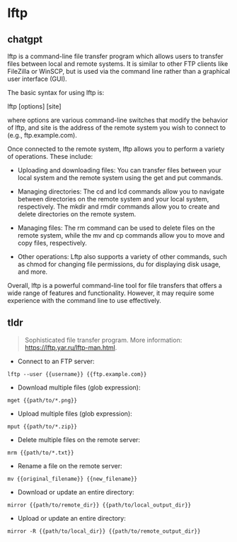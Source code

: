 # lftp 
## chatgpt 
lftp is a command-line file transfer program which allows users to transfer files between local and remote systems. It is similar to other FTP clients like FileZilla or WinSCP, but is used via the command line rather than a graphical user interface (GUI).

The basic syntax for using lftp is:

lftp [options] [site]

where options are various command-line switches that modify the behavior of lftp, and site is the address of the remote system you wish to connect to (e.g., ftp.example.com).

Once connected to the remote system, lftp allows you to perform a variety of operations. These include:

- Uploading and downloading files: You can transfer files between your local system and the remote system using the get and put commands.

- Managing directories: The cd and lcd commands allow you to navigate between directories on the remote system and your local system, respectively. The mkdir and rmdir commands allow you to create and delete directories on the remote system.

- Managing files: The rm command can be used to delete files on the remote system, while the mv and cp commands allow you to move and copy files, respectively.

- Other operations: Lftp also supports a variety of other commands, such as chmod for changing file permissions, du for displaying disk usage, and more.

Overall, lftp is a powerful command-line tool for file transfers that offers a wide range of features and functionality. However, it may require some experience with the command line to use effectively. 

## tldr 
 
> Sophisticated file transfer program.
> More information: <https://lftp.yar.ru/lftp-man.html>.

- Connect to an FTP server:

`lftp --user {{username}} {{ftp.example.com}}`

- Download multiple files (glob expression):

`mget {{path/to/*.png}}`

- Upload multiple files (glob expression):

`mput {{path/to/*.zip}}`

- Delete multiple files on the remote server:

`mrm {{path/to/*.txt}}`

- Rename a file on the remote server:

`mv {{original_filename}} {{new_filename}}`

- Download or update an entire directory:

`mirror {{path/to/remote_dir}} {{path/to/local_output_dir}}`

- Upload or update an entire directory:

`mirror -R {{path/to/local_dir}} {{path/to/remote_output_dir}}`
